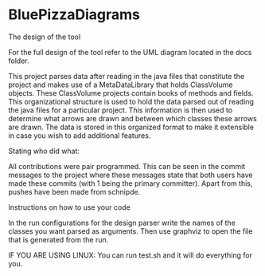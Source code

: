 # BluePizzaDiagrams

The design of the tool

For the full design of the tool refer to the UML diagram located in the docs folder.

This project parses data after reading in the java files that constitute the project and makes use of a MetaDataLibrary that holds ClassVolume objects.  These ClassVolume projects contain books of methods and fields.  This organizational structure is used to hold the data parsed out of reading the java files for a particular project.  This information is then used to determine what arrows are drawn and between which classes these arrows are drawn.  The data is stored in this organized format to make it extensible in case you wish to add additional features.

Stating who did what:

All contributions were pair programmed.  This can be seen in the commit messages to the project where these messages state that both users have made these commits (with 1 being the primary committer).  Apart from this, pushes have been made from schnipde.


Instructions on how to use your code

In the run configurations for the design parser write the names of the classes you want parsed as arguments.  Then use graphviz to open the file that is generated from the run.

IF YOU ARE USING LINUX:
You can run test.sh and it will do everything for you.
